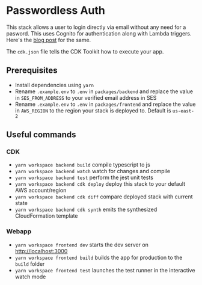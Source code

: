 # Passwordless Auth

This stack allows a user to login directly via email without any need for a pasword. This uses Cognito for authentication along with Lambda triggers. Here's the [blog post](https://dev.to/ryands17/magic-links-with-cognito-using-the-cdk-24a9) for the same.

The `cdk.json` file tells the CDK Toolkit how to execute your app.

## Prerequisites

- Install dependencies using `yarn`
- Rename `.example.env` to `.env` in `packages/backend` and replace the value in `SES_FROM_ADDRESS` to your verified email address in SES
- Rename `.example.env` to `.env` in `packages/frontend` and replace the value in `AWS_REGION` to the region your stack is deployed to. Default is `us-east-2`

## Useful commands

### CDK

- `yarn workspace backend build` compile typescript to js
- `yarn workspace backend watch` watch for changes and compile
- `yarn workspace backend test` perform the jest unit tests
- `yarn workspace backend cdk deploy` deploy this stack to your default AWS account/region
- `yarn workspace backend cdk diff` compare deployed stack with current state
- `yarn workspace backend cdk synth` emits the synthesized CloudFormation template

### Webapp

- `yarn workspace frontend dev` starts the dev server on [http://localhost:3000](http://localhost:3000)
- `yarn workspace frontend build` builds the app for production to the `build` folder
- `yarn workspace frontend test` launches the test runner in the interactive watch mode
